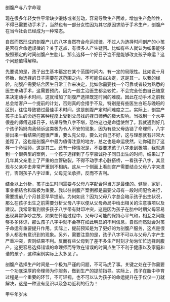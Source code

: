 剖腹产与八字命理

现在很多年轻女性平常缺少锻炼或者劳动，容易导致生产困难，增加生产危险性，不得已需要动手术了，当然也有一部分女性因为其它原因求助于手术生产，剖腹产在当今社会已经成为一种常态。

自然而然形成的剖腹产儿的八字当然符合命运规律，不过人为选择时间剖产的小孩是否符合命运规律的？关于这点，有很多人产生疑问。比如有些人就认为如果能够按照预定的时间剖腹产生胎儿，那么选择一个好日子岂不是能够改变孩子命运？这个问题值得解释。

先要说的是，孩子出生基本箍定在某个范围时间内，有一定的局限性。比如说十月怀胎，你选择的日子需要在这范围之内，不可能任由决定，这是其一。以我的经验，剖腹产需要结合医生日常工作来决定，比如你需要找一个可靠或者较为熟悉的医生来动手术，这需要预约。因为一般主治医生都会较忙，不会完全任由自己随意来决定动手术时间，这就增加了剖腹产选择既定时间的难度。因此在动手术之前我总会给客户一个提前的计划，否则真的会措手不及，特别是有些医生白班与晚班的区别，往往导致错过最佳手术时间，这是剖腹产定时间难度之二。实际上，剖宫产孩子出生的命运在某种程度上受到父母找的择日师傅的极大影响。当找到一个水平很差的师傅选择日子，结果导致八字不堪，恐怕这也是命运使然了。我就遇到好几个孩子妈妈向我倾诉这类极为令人不安的现象，因为有些父母选错了命理师，八字排出来一看结果问题很严重，要么克父母，要么对自己不好，这与理想就有非常大差距了。这也是剖腹产中最为值得注意的地方，总之也是命运使然，让你碰到了这样一个命理师，这是其三。还有一种情况是，不要要求孩子八字走到极端，我就遇到一个很典型的案例，一个孩子选择到了与李嘉诚孙子同日出生的时间，结果过了几年其父亲患上了严重的血管破裂，不得不动手术心脏搭桥，一看孩子八字，其显现与父亲冲击非常严重到不相纳。这从一个侧面上看剖宫产需要结合父母八字来进行，否则孩子八字过重，父母无法承担，反而不吉利。

结合以上分析，孩子出生时间需要与父母八字配合得当方是最佳的。健康，家庭，事业相结合和谐极为重要。我以往剖腹产案例都是需要父母有一段时间配合进行，需要提前几个月甚至早早提前。为何如此？因为父母八字总会暗示孩子出生状况，那么在孩子出生之前需要分析父母八字以便从父母命局中给出相关的注意事项以及建议。我常常看到很多孩子八字带有财印冲突，这是因为孩子在胎中时期父母容易出现异常争吵之故，如果在怀胎过程中，父母尽可能的保持心平气和，相互之间能够多多体谅，那么孩子八字中就不会存在如此明显的不利信息，自然而然就会对孩子命运有重要提升作用。实际上，提前预知是为了更好的为剖腹产服务，这点是很多人都没有意识到的现象。另外，需要注意的是，孩子八字不可以与父母八字产生严重冲突，否则结果不利。反而有些父母到了差不多生产时刻才匆匆忙忙选择剖腹产，这更容易选择错误的命理师而导致在错误的时间点生下不利于健康以及家庭和谐的孩子，这种案例实际上太多见了。

剖腹产选择生产时间是一个极为严谨的问题，不可马虎了事。关键之处在于你需要一个功底深厚的命理师为你服务，做到生产的提前指导。实际上，孩子在胎中孕育过程是一个重要的环节，不可轻视，也不可以认为孩子的命运提升在于仅仅一刀就解决，这是一种没有见识以及急功近利的行为！

甲午年岁末

